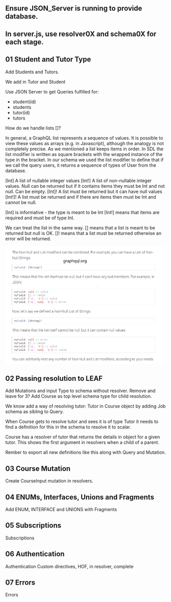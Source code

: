 ## Ensure JSON_Server is running to provide database.

## In server.js, use resolver0X and schema0X for each stage.

## 01 Student and Tutor Type

Add Students and Tutors.

We add in Tutor and Student

Use JSON Server to get Queries fulfilled for:

-  student(id)
-  students
-  tutor(id)
-  tutors

How do we handle lists []?

In general, a GraphQL list represents a sequence of values. It is possible to view these values as arrays (e.g. in Javascript), although the analogy is not completely precise. As we mentioned a list keeps items in order. In SDL the list modifier is written as square brackets with the wrapped instance of the type in the bracket. In our schema we used the list modifier to define that if we call the query users, it returns a sequence of types of User from the database.

[Int] A list of nullable integer values
[Int!] A list of non-nullable integer values. Null can be returned but if it contains items they must be Int and not null. Can be empty.
[Int]! A list must be returned but it can have null values
[Int!]! A list must be returned and if there are items then must be Int and cannot be null.

[Int] is informative - the type is meant to be Int
[Int!] means that items are required and must be of type Int.

We can treat the list in the same way.
[] means that a list is meant to be returned but null is OK.
[]! means that a list must be returned otherwise an error will be returned.

![gql](/_images/25-lists.png)

## 02 Passing resolution to LEAF

Add Mutations and input Type to schema without resolver. Remove and leave for 3?
Add Course as top level schema type for child resolution.

We know add a way of resolving tutor: Tutor in Course object by adding Job schema as sibling to Query.

When Course gets to resolve tutor and sees it is of type Tutor it needs to find a definition for this in the schema to resolve it to scalar.

Course has a resolver of tutor that returns the details in object for a given tutor. This shows the first argument in resolvers when a child of a parent.

Rember to export all new definitions like this along with Query and Mutation.

## 03 Course Mutation

Create CourseInput mutation in resolvers.

## 04 ENUMs, Interfaces, Unions and Fragments

Add ENUM, INTERFACE and UNIONS with Fragments

## 05 Subscriptions

Subscriptions

## 06 Authentication

Authentication
Custom directives, HOF, in resolver, complete

## 07 Errors

Errors
